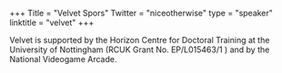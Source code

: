 +++
Title = "Velvet Spors"
Twitter = "niceotherwise"
type = "speaker"
linktitle = "velvet"
+++

Velvet is supported by the Horizon Centre for Doctoral Training at the University of Nottingham (RCUK Grant No. EP/L015463/1 ) and by the National Videogame Arcade.
